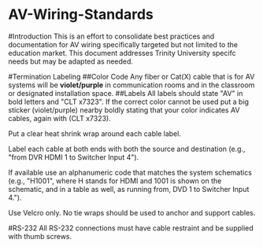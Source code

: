 AV-Wiring-Standards
===================

#Introduction
This is an effort to consolidate best practices and documentation for AV wiring specifically targeted but not limited to the education market. This document addresses Trinity University specifc needs but may be adapted as needed.

#Termination Labeling
##Color Code
Any fiber or Cat(X) cable that is for AV systems will be **violet/purple** in communication rooms and in the classroom or designated installation space.
##Labels
All labels should state "AV" in bold letters and "CLT x7323".  If the correct color cannot be used put a big sticker (violet/purple) nearby boldly stating that your color indicates AV cables, again with (CLT x7323). 

Put a clear heat shrink wrap around each cable label.

Label each cable at both ends with both the source and destination (e.g., "from DVR HDMI 1 to Switcher Input 4").

If available use an alphanumeric code that matches the system schematics (e.g., "H1001", where H stands for HDMI and 1001 is shown on the schematic, and in a table as well, as running from, DVD 1 to Switcher Input 4."). 

Use Velcro only. No tie wraps should be used to anchor and support cables. 

#RS-232
All RS-232 connections must have cable restraint and be supplied with thumb screws.
